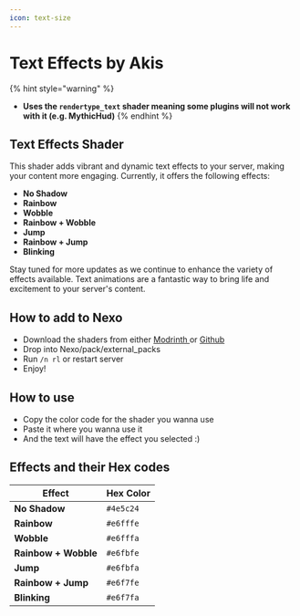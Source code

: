 ```yaml
---
icon: text-size
---
```


# Text Effects by Akis

{% hint style="warning" %}
* **Uses the `rendertype_text`  shader meaning some plugins will not work with it (e.g. MythicHud)**
{% endhint %}

## Text Effects Shader

This shader adds vibrant and dynamic text effects to your server, making your content more engaging. Currently, it offers the following effects:

* **No Shadow**
* **Rainbow**
* **Wobble**
* **Rainbow + Wobble**
* **Jump**
* **Rainbow + Jump**
* **Blinking**

Stay tuned for more updates as we continue to enhance the variety of effects available. Text animations are a fantastic way to bring life and excitement to your server's content.

## How to add to Nexo

* Download the shaders from either [Modrinth ](https://modrinth.com/resourcepack/text-effects-by-akis)or [Github](https://github.com/AkisYTB3/Text-Effects-by-Akis)
* Drop into Nexo/pack/external\_packs
* Run `/n rl` or restart server
* Enjoy!

## How to use

* Copy the color code for the shader you wanna use
* Paste it where you wanna use it
* And the text will have the effect you selected :)

## Effects and their Hex codes

| **Effect**           | **Hex Color** |
| -------------------- | ------------- |
| **No Shadow**        | `#4e5c24`     |
| **Rainbow**          | `#e6fffe`     |
| **Wobble**           | `#e6fffa`     |
| **Rainbow + Wobble** | `#e6fbfe`     |
| **Jump**             | `#e6fbfa`     |
| **Rainbow + Jump**   | `#e6f7fe`     |
| **Blinking**         | `#e6f7fa`     |

